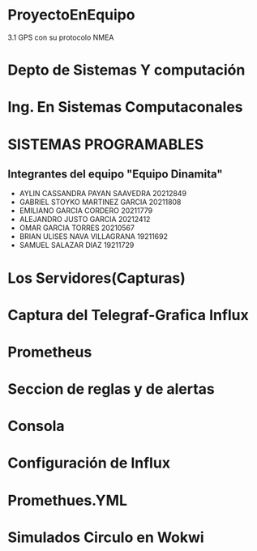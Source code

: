 # ProyectoEnEquipo
3.1 GPS con su protocolo NMEA
# Depto de Sistemas Y computación 
# Ing. En Sistemas Computaconales
# SISTEMAS PROGRAMABLES 

## Integrantes del equipo "Equipo Dinamita"
* AYLIN CASSANDRA PAYAN SAAVEDRA 20212849
* GABRIEL STOYKO MARTINEZ GARCIA 20211808
* EMILIANO GARCIA CORDERO 20211779
* ALEJANDRO JUSTO GARCIA 20212412
* OMAR GARCIA TORRES 20210567
* BRIAN ULISES NAVA VILLAGRANA 19211692
* SAMUEL SALAZAR DIAZ 19211729

# Los Servidores(Capturas)



# Captura del Telegraf-Grafica Influx



# Prometheus



# Seccion de reglas y de alertas


# Consola


# Configuración de Influx


# Promethues.YML




# Simulados Circulo en Wokwi
